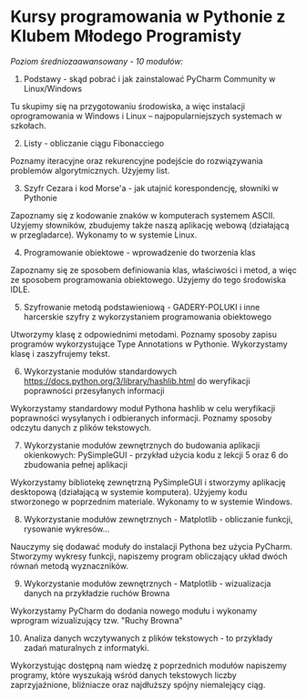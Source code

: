 # Kursy programowania w Pythonie z Klubem Młodego Programisty

*Poziom średniozaawansowany - 10 modułów:*

1. Podstawy - skąd pobrać i jak zainstalować PyCharm Community w Linux/Windows

Tu skupimy się na przygotowaniu środowiska, a więc instalacji oprogramowania w Windows i Linux – najpopularniejszych systemach w szkołach.

2. Listy - obliczanie ciągu Fibonacciego

Poznamy iteracyjne oraz rekurencyjne podejście do rozwiązywania problemów algorytmicznych. Użyjemy list.

3. Szyfr Cezara i kod Morse'a - jak utajnić korespondencję, słowniki w Pythonie

Zapoznamy się z kodowanie znaków w komputerach systemem ASCII. Użyjemy słowników, zbudujemy także naszą aplikację webową (działającą w przegladarce). Wykonamy to w systemie Linux.

4. Programowanie obiektowe - wprowadzenie do tworzenia klas

Zapoznamy się ze sposobem definiowania klas, właściwości i metod, a więc ze sposobem programowania obiektowego. Użyjemy do tego środowiska IDLE.

5. Szyfrowanie metodą podstawieniową - GADERY-POLUKI i inne harcerskie szyfry z wykorzystaniem programowania obiektowego

Utworzymy klasę z odpowiednimi metodami. Poznamy sposoby zapisu programów wykorzystujące Type Annotations w Pythonie. Wykorzystamy klasę i zaszyfrujemy tekst.

6. Wykorzystanie modułów standardowych https://docs.python.org/3/library/hashlib.html do weryfikacji poprawności przesyłanych informacji

Wykorzystamy standardowy moduł Pythona hashlib w celu weryfikacji poprawności wysyłanych i odbieranych informacji. Poznamy sposoby odczytu danych z plików tekstowych.

7. Wykorzystanie modułów zewnętrznych do budowania aplikacji okienkowych: PySimpleGUI - przykład użycia kodu z lekcji 5 oraz 6 do zbudowania pełnej aplikacji

Wykorzystamy bibliotekę zewnętrzną PySimpleGUI i stworzymy aplikację desktopową (działającą w systemie komputera). Użyjemy kodu stworzonego w poprzednim materiale. Wykonamy to w systemie Windows.

8. Wykorzystanie modułów zewnętrznych - Matplotlib - obliczanie funkcji, rysowanie wykresów...

Nauczymy się dodawać moduły do instalacji Pythona bez użycia PyCharm. Stworzymy wykresy funkcji, napiszemy program obliczający układ dwóch równań metodą wyznaczników.

9. Wykorzystanie modułów zewnętrznych - Matplotlib - wizualizacja danych na przykładzie ruchów Browna

Wykorzystamy PyCharm do dodania nowego modułu i wykonamy wprogram wizualizujący tzw. "Ruchy Browna"

10. Analiza danych wczytywanych z plików tekstowych - to przykłady zadań maturalnych z informatyki.

Wykorzystując dostępną nam wiedzę z poprzednich modułów napiszemy programy, które wyszukają wśród danych tekstowych liczby zaprzyjaźnione, bliźniacze oraz najdłuższy spójny niemalejący ciąg.

